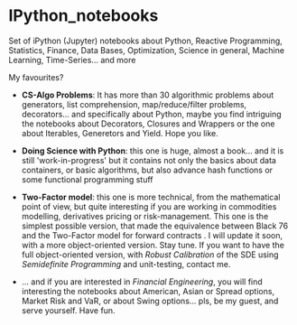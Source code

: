 # IPython_notebooks
Set of iPython (Jupyter) notebooks about Python, Reactive Programming, Statistics, Finance, Data Bases, Optimization, Science in general, Machine Learning, Time-Series... and more

My favourites?

- **CS-Algo Problems**: It has more than 30 algorithmic problems about generators, list comprehension, map/reduce/filter problems, decorators... and specifically about Python, maybe you find intriguing the notebooks about Decorators, Closures and Wrappers or the one about Iterables, Generetors and Yield. Hope you like.

- **Doing Science with Python**: this one is huge, almost a book... and it is still 'work-in-progress' but it contains not only the basics about data containers, or basic algorithms, but also advance hash functions or some functional programming stuff

- **Two-Factor model**: this one is more technical, from the mathematical point of view, but quite interesting if you are working in commodities modelling, derivatives pricing or risk-management. This one is the simplest possible version, that made the equivalence between Black 76 and the Two-Factor model for forward contracts . I will update it soon, with a  more object-oriented version. Stay tune. If you want to have the full object-oriented version, with *Robust Calibration* of the SDE using *Semidefinite Programming* and unit-testing, contact me.

- ... and if you are interested in *Financial Engineering*, you will find interesting the notebooks about American, Asian or Spread options, Market Risk and VaR, or about Swing options... pls, be my guest, and serve yourself. Have fun.
